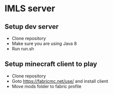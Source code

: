 # IMLS server

## Setup dev server
* Clone repository
* Make sure you are using Java 8
* Run run.sh

## Setup minecraft client to play
* Clone repository
* Goto https://fabricmc.net/use/ and install client
* Move mods folder to fabric profile